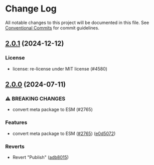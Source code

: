 # Change Log

All notable changes to this project will be documented in this file.
See [Conventional Commits](https://conventionalcommits.org) for commit guidelines.

## [2.0.1](https://github.com/ExodusMovement/assets/compare/@exodus/bitcointestnet-meta@2.0.0...@exodus/bitcointestnet-meta@2.0.1) (2024-12-12)


### License


* license: re-license under MIT license (#4580)



## [2.0.0](https://github.com/ExodusMovement/assets/compare/@exodus/bitcointestnet-meta@1.0.1...@exodus/bitcointestnet-meta@2.0.0) (2024-07-11)


### ⚠ BREAKING CHANGES

* convert meta package to ESM (#2765)

### Features

* convert meta package to ESM ([#2765](https://github.com/ExodusMovement/assets/issues/2765)) ([e0d5072](https://github.com/ExodusMovement/assets/commit/e0d5072e1f79bf3770c88333638a7499046544de))


### Reverts

* Revert "Publish" ([adb8015](https://github.com/ExodusMovement/assets/commit/adb8015efd51a4fa36ad0c86c28cb2d94c52a578))
